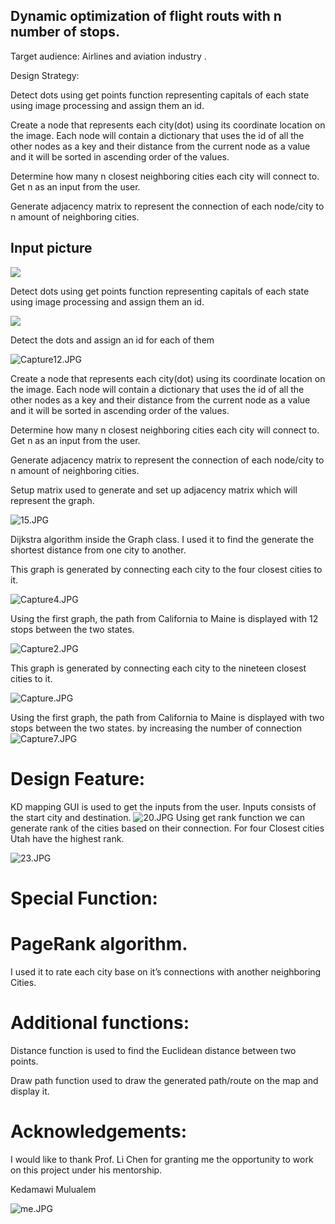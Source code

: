 
<h2>Dynamic optimization of flight routs with n number of stops.</h2>
Target audience: Airlines and aviation industry .

Design Strategy:

Detect dots using get points function representing capitals of each state using image processing
 and assign them an id.



Create a node that represents each city(dot) using its coordinate location on the image.
Each node will contain a dictionary that uses the id of all the other nodes as a key and their 
distance from the  current node as a value and it will be sorted  in ascending order of the values.




Determine how many n closest neighboring cities each city will connect to. Get n as an input from the user.

Generate adjacency matrix to represent the connection of each node/city to n amount of neighboring cities.

<h2>Input picture</h2>

![](/usadoted.jpg)

Detect dots using get points function representing capitals of each state using image processing
 and assign them an id.

![](/kd.jpg)

Detect the dots and assign an id for each of them

![Capture12.JPG](/Capture12.JPG)



Create a node that represents each city(dot) using its coordinate location on the image.
Each node will contain a dictionary that uses the id of all the other nodes as a key and their 
distance from the  current node as a value and it will be sorted  in ascending order of the values.



Determine how many n closest neighboring cities each city will connect to. Get n as an input from the user.

Generate adjacency matrix to represent the connection of each node/city to n amount of neighboring cities.



Setup matrix used to generate and set up adjacency matrix
 which will represent the graph.

![15.JPG](/15.JPG)

Dijkstra algorithm inside the Graph class. I used it to find the generate the shortest 
distance from one city to another.




This graph is generated by connecting each city to the four closest cities to it.

![Capture4.JPG](/Capture4.JPG)

Using the first graph, the path from California to Maine is displayed with 12 stops between the two states.


![Capture2.JPG](/Capture2.JPG)

This graph is generated by connecting each city to the nineteen closest cities to it.

![Capture.JPG](/Capture.JPG)

Using the first graph, the path from California to Maine is displayed with two stops between the two states. by increasing the number of connection
![Capture7.JPG](/Capture7.JPG)
<h1>Design Feature:</h1>

KD mapping GUI is used to get the inputs from the user.
Inputs consists of the start city and destination.
![20.JPG](/20.JPG)
Using get rank function we can generate rank of the cities based on their connection. 
For four Closest cities Utah have the highest rank.

![23.JPG](/23.JPG)

<h1>Special Function:</h1>

<h1>PageRank algorithm.</h1>

I used it to rate each city base on it’s connections with another neighboring Cities.


<h1>Additional functions:</h1>

Distance function is used to find the Euclidean distance between two points.



Draw path function used to draw the generated path/route on the map and display it.



<h1>Acknowledgements: </h1>
I would like to thank Prof. Li Chen for granting me the opportunity to work on this project under his mentorship.

Kedamawi Mulualem


![me.JPG](/me.JPG)
